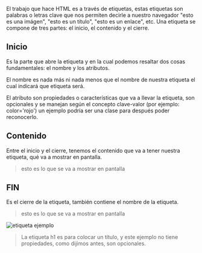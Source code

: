 El trabajo que hace HTML  es a través de etiquetas, estas etiquetas son palabras o letras clave que nos permiten decirle a nuestro navegador "esto es una imágen", "esto es un título", "esto es un enlace", etc. Una etiqueta se compone de tres partes: el inicio, el contenido y el cierre.


## Inicio

Es la parte que abre la etiqueta y en la cual podemos resaltar dos cosas fundamentales: el nombre y los atributos. 

El nombre es nada más ni nada menos que el nombre de nuestra etiqueta el cual indicará que etiqueta será.

El atributo son propiedades o características que va a llevar la etiqueta, son opcionales y se manejan según el concepto clave-valor (por ejemplo: color='rojo') un ejemplo podría ser una clase para después poder reconocerlo.

> <inicio clase="claseParaReconocerlo">

## Contenido

Entre el inicio y el cierre, tenemos el contenido que va a tener nuestra etiqueta, qué va a mostrar en pantalla.

> <inicio atributo="valor"> esto es lo que se va a mostrar en pantalla

## FIN

Es el cierre de la etiqueta, también contiene el nombre de la etiqueta.

> <inicio atributo="valor"> esto es lo que se va a mostrar en pantalla </fin>

![etiqueta ejemplo](https://upanama.educativa.org/archivos/repositorio/6000/6207/html/etiq1.jpg)

> La etiqueta h1 es para colocar un título, y este ejemplo no tiene propiedades, como dijimos antes, son opcionales.